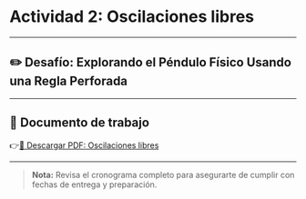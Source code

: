 # Actividad 2: Oscilaciones libres

---

## ✏️ Desafío: Explorando el Péndulo Físico Usando una Regla Perforada

---

## 📄 Documento de trabajo

👉[📎 Descargar PDF: Oscilaciones libres](../FCOP/Compound_Pendulum.pdf)

---

> **Nota:** Revisa el cronograma completo para asegurarte de cumplir con fechas de entrega y preparación.
